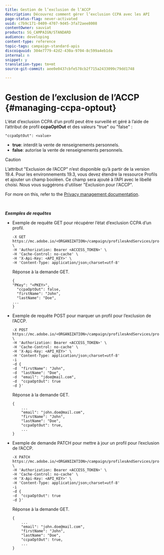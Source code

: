 ```yaml
---
title: Gestion de l’exclusion de l’ACCP
description: Découvrez comment gérer l’exclusion CCPA avec les API
page-status-flag: never-activated
uuid: c7b9c171-0409-4707-9d45-3fa72aee8008
contentOwner: sauviat
products: SG_CAMPAIGN/STANDARD
audience: developing
content-type: reference
topic-tags: campaign-standard-apis
discoiquuid: 304e7779-42d2-430a-9704-8c599a4eb1da
internal: n
snippet: y
translation-type: tm+mt
source-git-commit: aee0e0437cbfe578cb2f715a2433099c79dd1748

---
```



# Gestion de l’exclusion de l’ACCP {#managing-ccpa-optout}

L’état d’exclusion CCPA d’un profil peut être surveillé et géré à l’aide de l’attribut de profil **ccpaOptOut** et des valeurs "true" ou "false" :

`"ccpaOptOut": <value>`

* **true**:  interdit la vente de renseignements personnels.
* **false**: autorise la vente de renseignements personnels.

>[!CAUTION]
>
>L’attribut "Exclusion de l’ACCP" n’est disponible qu’à partir de la version 19.4. Pour les environnements 19.3, vous devez étendre la ressource Profils et ajouter un champ booléen. Ce champ sera ajouté à l’API avec le libellé choisi. Nous vous suggérons d'utiliser "Exclusion pour l'ACCP".
>
>For more on this, refer to the [Privacy management documentation](https://helpx.adobe.com/campaign/kb/acs-privacy.html#ccpa).

<br/>

***Exemples de requêtes***

* Exemple de requête GET pour récupérer l’état d’exclusion CCPA d’un profil.

   ```
   -X GET https://mc.adobe.io/<ORGANIZATION>/campaign/profilesAndServices/profile/<PKEY> \
   -H 'Authorization: Bearer <ACCESS_TOKEN>' \
   -H 'Cache-Control: no-cache' \
   -H 'X-Api-Key: <API_KEY>' \
   -H 'Content-Type: application/json;charset=utf-8'
   ```

   Réponse à la demande GET.

   ```
   {
   "PKey": "<PKEY>",
     "ccpaOptOut": false,
     "firstName": "John",
     "lastName": "Doe",
   ...
   }
   ```

* Exemple de requête POST pour marquer un profil pour l’exclusion de l’ACCP.

   ```
   -X POST https://mc.adobe.io/<ORGANIZATION>/campaign/profilesAndServices/profile/ \
   -H 'Authorization: Bearer <ACCESS_TOKEN>' \
   -H 'Cache-Control: no-cache' \
   -H 'X-Api-Key: <API_KEY>' \
   -H 'Content-Type: application/json;charset=utf-8'
   -i
   -d {
   -d  "firstName": "John",
   -d  "lastName": "Doe",
   -d  "email": "jdoe@mail.com",
   -d  "ccpaOptOut": true
   -d }'
   ```

   Réponse à la demande GET.

   ```
   {
       ...
       "email": "john.doe@mail.com",
       "firstName": "John",
       "lastName": "Doe",
       "ccpaOptOut": true,
       ...
   }
   ```

* Exemple de demande PATCH pour mettre à jour un profil pour l’exclusion de l’ACCP.

   ```
   -X PATCH https://mc.adobe.io/<ORGANIZATION>/campaign/profilesAndServices/profile/<PKEY> \
   -H 'Authorization: Bearer <ACCESS_TOKEN>' \
   -H 'Cache-Control: no-cache' \
   -H 'X-Api-Key: <API_KEY>' \
   -H 'Content-Type: application/json;charset=utf-8'
   -i
   -d {
   -d  "ccpaOptOut": true
   -d }'
   ```

   Réponse à la demande GET.

   ```
   {
       ...
       "email": "john.doe@mail.com",
       "firstName": "John",
       "lastName": "Doe",
       "ccpaOptOut": true,
       ...
   }
   ```
